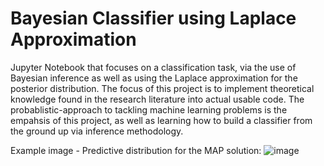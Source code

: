 # Bayesian Classifier using Laplace Approximation
Jupyter Notebook that focuses on a classification task, via the use of Bayesian inference as well as using the Laplace approximation for the posterior distribution. The focus of this project is to implement theoretical knowledge found in the research literature into actual usable code. The probablistic-approach to tackling machine learning problems is the empahsis of this project, as well as learning how to build a classifier from the ground up via inference methodology.

Example image - Predictive distribution for the MAP solution:
![image](https://user-images.githubusercontent.com/52770094/133076456-568f513a-8de6-4311-a558-1cfe1595417f.png)

